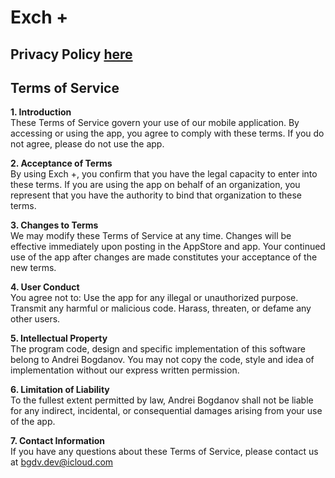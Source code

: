 # Exch +

## Privacy Policy [here](exch_privacy)

## Terms of Service

__1. Introduction__  
These Terms of Service govern your use of our mobile application. By accessing or using the app, you agree to comply with these terms. If you do not agree, please do not use the app.

__2. Acceptance of Terms__  
By using Exch +, you confirm that you have the legal capacity to enter into these terms. If you are using the app on behalf of an organization, you represent that you have the authority to bind that organization to these terms.

__3. Changes to Terms__  
We may modify these Terms of Service at any time. Changes will be effective immediately upon posting in the AppStore and app. Your continued use of the app after changes are made constitutes your acceptance of the new terms.

__4. User Conduct__  
You agree not to:
Use the app for any illegal or unauthorized purpose.
Transmit any harmful or malicious code.
Harass, threaten, or defame any other users.

__5. Intellectual Property__  
The program code, design and specific implementation of this software belong to Andrei Bogdanov. You may not copy the code, style and idea of ​​implementation without our express written permission.

__6. Limitation of Liability__  
To the fullest extent permitted by law, Andrei Bogdanov shall not be liable for any indirect, incidental, or consequential damages arising from your use of the app.

__7. Contact Information__  
If you have any questions about these Terms of Service, please contact us at <bgdv.dev@icloud.com>
